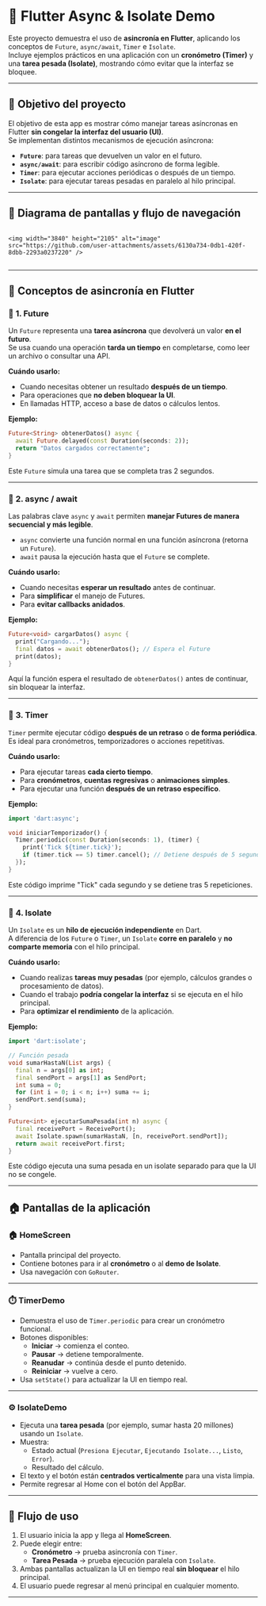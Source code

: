 # 🧠 Flutter Async & Isolate Demo

Este proyecto demuestra el uso de **asincronía en Flutter**, aplicando los conceptos de `Future`, `async/await`, `Timer` e `Isolate`.  
Incluye ejemplos prácticos en una aplicación con un **cronómetro (Timer)** y una **tarea pesada (Isolate)**, mostrando cómo evitar que la interfaz se bloquee.

---

## 🚀 Objetivo del proyecto

El objetivo de esta app es mostrar cómo manejar tareas asíncronas en Flutter **sin congelar la interfaz del usuario (UI)**.  
Se implementan distintos mecanismos de ejecución asíncrona:

- **`Future`**: para tareas que devuelven un valor en el futuro.  
- **`async/await`**: para escribir código asíncrono de forma legible.  
- **`Timer`**: para ejecutar acciones periódicas o después de un tiempo.  
- **`Isolate`**: para ejecutar tareas pesadas en paralelo al hilo principal.

---

## 🧭 Diagrama de pantallas y flujo de navegación

```

<img width="3840" height="2105" alt="image" src="https://github.com/user-attachments/assets/6130a734-0db1-420f-8dbb-2293a0237220" />


```

---

## 📘 Conceptos de asincronía en Flutter

### 🔹 **1. Future**

Un `Future` representa una **tarea asíncrona** que devolverá un valor **en el futuro**.  
Se usa cuando una operación **tarda un tiempo** en completarse, como leer un archivo o consultar una API.

**Cuándo usarlo:**
- Cuando necesitas obtener un resultado **después de un tiempo**.
- Para operaciones que **no deben bloquear la UI**.
- En llamadas HTTP, acceso a base de datos o cálculos lentos.

**Ejemplo:**
```dart
Future<String> obtenerDatos() async {
  await Future.delayed(const Duration(seconds: 2));
  return "Datos cargados correctamente";
}
```

Este `Future` simula una tarea que se completa tras 2 segundos.

---

### 🔹 **2. async / await**

Las palabras clave `async` y `await` permiten **manejar Futures de manera secuencial y más legible**.

- `async` convierte una función normal en una función asíncrona (retorna un `Future`).
- `await` pausa la ejecución hasta que el `Future` se complete.

**Cuándo usarlo:**
- Cuando necesitas **esperar un resultado** antes de continuar.
- Para **simplificar** el manejo de Futures.
- Para **evitar callbacks anidados**.

**Ejemplo:**
```dart
Future<void> cargarDatos() async {
  print("Cargando...");
  final datos = await obtenerDatos(); // Espera el Future
  print(datos);
}
```

Aquí la función espera el resultado de `obtenerDatos()` antes de continuar, sin bloquear la interfaz.

---

### 🔹 **3. Timer**

`Timer` permite ejecutar código **después de un retraso** o **de forma periódica**.  
Es ideal para cronómetros, temporizadores o acciones repetitivas.

**Cuándo usarlo:**
- Para ejecutar tareas **cada cierto tiempo**.
- Para **cronómetros**, **cuentas regresivas** o **animaciones simples**.
- Para ejecutar una función **después de un retraso específico**.

**Ejemplo:**
```dart
import 'dart:async';

void iniciarTemporizador() {
  Timer.periodic(const Duration(seconds: 1), (timer) {
    print('Tick ${timer.tick}');
    if (timer.tick == 5) timer.cancel(); // Detiene después de 5 segundos
  });
}
```

Este código imprime "Tick" cada segundo y se detiene tras 5 repeticiones.

---

### 🔹 **4. Isolate**

Un `Isolate` es un **hilo de ejecución independiente** en Dart.  
A diferencia de los `Future` o `Timer`, un `Isolate` **corre en paralelo** y **no comparte memoria** con el hilo principal.

**Cuándo usarlo:**
- Cuando realizas **tareas muy pesadas** (por ejemplo, cálculos grandes o procesamiento de datos).
- Cuando el trabajo **podría congelar la interfaz** si se ejecuta en el hilo principal.
- Para **optimizar el rendimiento** de la aplicación.

**Ejemplo:**
```dart
import 'dart:isolate';

// Función pesada
void sumarHastaN(List args) {
  final n = args[0] as int;
  final sendPort = args[1] as SendPort;
  int suma = 0;
  for (int i = 0; i < n; i++) suma += i;
  sendPort.send(suma);
}

Future<int> ejecutarSumaPesada(int n) async {
  final receivePort = ReceivePort();
  await Isolate.spawn(sumarHastaN, [n, receivePort.sendPort]);
  return await receivePort.first;
}
```

Este código ejecuta una suma pesada en un isolate separado para que la UI no se congele.

---

## 🏠 Pantallas de la aplicación

### 🏠 HomeScreen
- Pantalla principal del proyecto.  
- Contiene botones para ir al **cronómetro** o al **demo de Isolate**.
- Usa navegación con `GoRouter`.

---

### ⏱️ TimerDemo
- Demuestra el uso de `Timer.periodic` para crear un cronómetro funcional.
- Botones disponibles:
  - **Iniciar** → comienza el conteo.
  - **Pausar** → detiene temporalmente.
  - **Reanudar** → continúa desde el punto detenido.
  - **Reiniciar** → vuelve a cero.
- Usa `setState()` para actualizar la UI en tiempo real.

---

### ⚙️ IsolateDemo
- Ejecuta una **tarea pesada** (por ejemplo, sumar hasta 20 millones) usando un `Isolate`.
- Muestra:
  - Estado actual (`Presiona Ejecutar`, `Ejecutando Isolate...`, `Listo`, `Error`).
  - Resultado del cálculo.
- El texto y el botón están **centrados verticalmente** para una vista limpia.
- Permite regresar al Home con el botón del AppBar.

---

## 🔄 Flujo de uso

1. El usuario inicia la app y llega al **HomeScreen**.  
2. Puede elegir entre:
   - **Cronómetro** → prueba asincronía con `Timer`.  
   - **Tarea Pesada** → prueba ejecución paralela con `Isolate`.  
3. Ambas pantallas actualizan la UI en tiempo real **sin bloquear** el hilo principal.
4. El usuario puede regresar al menú principal en cualquier momento.

---
